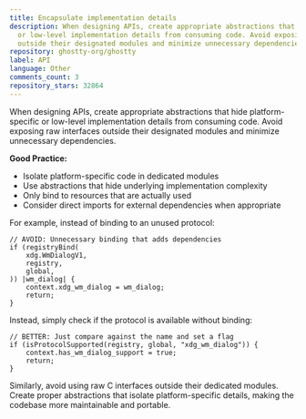 ```yaml
---
title: Encapsulate implementation details
description: When designing APIs, create appropriate abstractions that hide platform-specific
  or low-level implementation details from consuming code. Avoid exposing raw interfaces
  outside their designated modules and minimize unnecessary dependencies.
repository: ghostty-org/ghostty
label: API
language: Other
comments_count: 3
repository_stars: 32864
---
```


When designing APIs, create appropriate abstractions that hide platform-specific or low-level implementation details from consuming code. Avoid exposing raw interfaces outside their designated modules and minimize unnecessary dependencies.

**Good Practice:**
- Isolate platform-specific code in dedicated modules
- Use abstractions that hide underlying implementation complexity
- Only bind to resources that are actually used
- Consider direct imports for external dependencies when appropriate

For example, instead of binding to an unused protocol:

```zig
// AVOID: Unnecessary binding that adds dependencies
if (registryBind(
    xdg.WmDialogV1,
    registry,
    global,
)) |wm_dialog| {
    context.xdg_wm_dialog = wm_dialog;
    return;
}
```

Instead, simply check if the protocol is available without binding:

```zig
// BETTER: Just compare against the name and set a flag
if (isProtocolSupported(registry, global, "xdg_wm_dialog")) {
    context.has_wm_dialog_support = true;
    return;
}
```

Similarly, avoid using raw C interfaces outside their dedicated modules. Create proper abstractions that isolate platform-specific details, making the codebase more maintainable and portable.